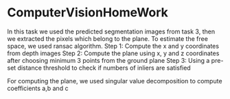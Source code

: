# ComputerVisionHomeWork
In this task we used the predicted segmentation images from task 3, then we extracted the pixels which belong to the plane.
To estimate the free space, we used ransac algorithm.
Step 1: Compute the x and y coordinates from depth images
Step 2: Compute the plane using x, y and z coordinates after choosing minimum 3 points from the ground plane
Step 3: Using a pre-set distance threshold to check if numbers of inliers are satisfied

For computing the plane, we used singular value decomposition to compute coefficients a,b and c
